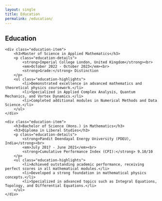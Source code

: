 ```yaml
---
layout: single
title: Education
permalink: /education/
---
```


<div class="education-section">
    <h2>Education</h2>

    <div class="education-item">
        <h3>Master of Science in Applied Mathematics</h3>
        <p class="education-details">
            <strong>Imperial College London, United Kingdom</strong><br>
            <em>October 2022 - October 2023</em><br>
            <strong>Grade:</strong> Distinction
        </p>
        <ul class="education-highlights">
            <li>Demonstrated excellence in advanced mathematics and theoretical physics coursework.</li>
            <li>Specialized in Applied Complex Analysis, Quantum Mechanics, and Vortex Dynamics.</li>
            <li>Completed additional modules in Numerical Methods and Data Science.</li>
        </ul>
    </div>

    <div class="education-item">
        <h3>Bachelor of Science (Hons.) in Mathematics</h3>
        <h3>Diploma in Liberal Studies</h3>
        <p class="education-details">
            <strong>Pandit Deendayal Energy University (PDEU), India</strong><br>
            <em>July 2017 - June 2021</em><br>
            <strong>Cumulative Performance Index (CPI):</strong> 9.10/10
        </p>
        <ul class="education-highlights">
            <li>Achieved outstanding academic performance, receiving perfect scores in all mathematical modules.</li>
            <li>Developed a strong foundation in mathematical physics concepts.</li>
            <li>Specialized in advanced topics such as Integral Equations, Topology, and Differential Equations.</li>
        </ul>
    </div>
</div>
